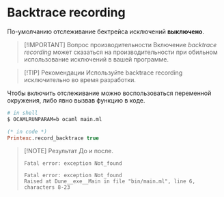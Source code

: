 # Backtrace recording

По-умолчанию отслеживание бектрейса исключений **выключено**.

> [!IMPORTANT] Вопрос производительности
> Включение _backtrace recording_ может сказаться на производительности при обильном использование исключений в вашей программе.

> [!TIP] Рекомендации
> Используйте backtrace recording исключительно во время разработки.

Чтобы включить отслеживание можно воспользоваться переменной окружения, либо явно вызвав функцию в коде.

```sh
# in shell
$ OCAMLRUNPARAM=b ocaml main.ml
```

```ocaml
(* in code *)
Printexc.record_backtrace true
```

> [!NOTE] Результат
> До и после.
>
> ```
> Fatal error: exception Not_found
>
> Fatal error: exception Not_found
> Raised at Dune__exe__Main in file "bin/main.ml", line 6, characters 8-23
> ```